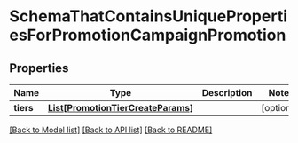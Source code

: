 # SchemaThatContainsUniquePropertiesForPromotionCampaignPromotion


## Properties
Name | Type | Description | Notes
------------ | ------------- | ------------- | -------------
**tiers** | [**List[PromotionTierCreateParams]**](PromotionTierCreateParams.md) |  | [optional] 

[[Back to Model list]](../README.md#documentation-for-models) [[Back to API list]](../README.md#documentation-for-api-endpoints) [[Back to README]](../README.md)


